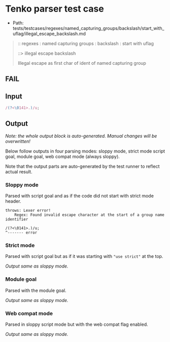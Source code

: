 # Tenko parser test case

- Path: tests/testcases/regexes/named_capturing_groups/backslash/start_with_uflag/illegal_escape_backslash.md

> :: regexes : named capturing groups : backslash : start with uflag
>
> ::> illegal escape backslash
>
> Illegal escape as first char of ident of named capturing group

## FAIL

## Input

`````js
/(?<\0141>.)/u;
`````

## Output

_Note: the whole output block is auto-generated. Manual changes will be overwritten!_

Below follow outputs in four parsing modes: sloppy mode, strict mode script goal, module goal, web compat mode (always sloppy).

Note that the output parts are auto-generated by the test runner to reflect actual result.

### Sloppy mode

Parsed with script goal and as if the code did not start with strict mode header.

`````
throws: Lexer error!
    Regex: Found invalid escape character at the start of a group name identifier

/(?<\0141>.)/u;
^------- error
`````

### Strict mode

Parsed with script goal but as if it was starting with `"use strict"` at the top.

_Output same as sloppy mode._

### Module goal

Parsed with the module goal.

_Output same as sloppy mode._

### Web compat mode

Parsed in sloppy script mode but with the web compat flag enabled.

_Output same as sloppy mode._

